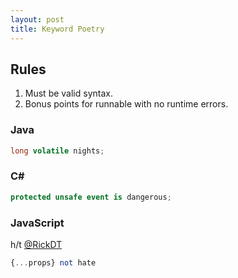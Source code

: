 ```yaml
---
layout: post
title: Keyword Poetry
---
```


## Rules

1. Must be valid syntax.
2. Bonus points for runnable with no runtime errors.

### Java

```java
long volatile nights;
```

### C#

```csharp
protected unsafe event is dangerous;
```

### JavaScript

h/t [@RickDT](https://github.com/RickDT)

```haskell
{...props} not hate
```
